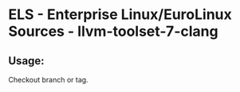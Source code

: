 # ELS - Enterprise Linux/EuroLinux Sources - llvm-toolset-7-clang
 
## Usage:
  Checkout branch or tag.
